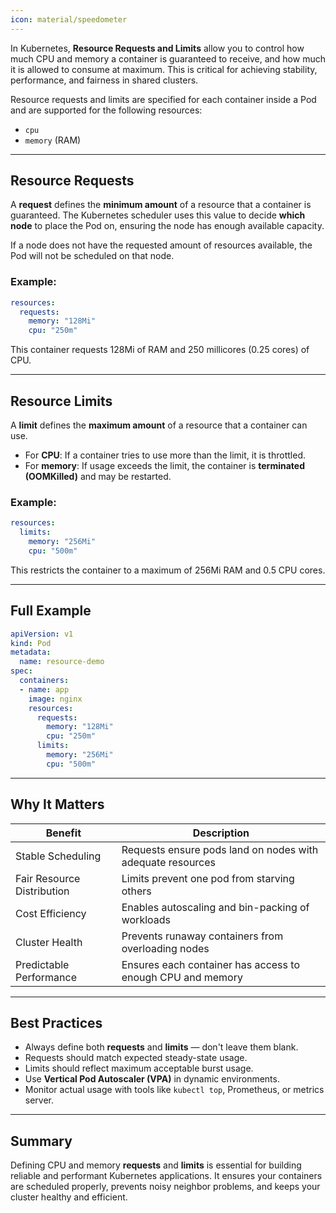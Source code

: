 ```yaml
---
icon: material/speedometer
---
```


In Kubernetes, **Resource Requests and Limits** allow you to control how much CPU and memory a container is guaranteed to receive, and how much it is allowed to consume at maximum. This is critical for achieving stability, performance, and fairness in shared clusters.

Resource requests and limits are specified for each container inside a Pod and are supported for the following resources:

- `cpu`
- `memory` (RAM)

---

## Resource Requests

A **request** defines the **minimum amount** of a resource that a container is guaranteed. The Kubernetes scheduler uses this value to decide **which node** to place the Pod on, ensuring the node has enough available capacity.

If a node does not have the requested amount of resources available, the Pod will not be scheduled on that node.

### Example:

```yaml
resources:
  requests:
    memory: "128Mi"
    cpu: "250m"
```

This container requests 128Mi of RAM and 250 millicores (0.25 cores) of CPU.

---

## Resource Limits

A **limit** defines the **maximum amount** of a resource that a container can use.

- For **CPU**: If a container tries to use more than the limit, it is throttled.
- For **memory**: If usage exceeds the limit, the container is **terminated (OOMKilled)** and may be restarted.

### Example:

```yaml
resources:
  limits:
    memory: "256Mi"
    cpu: "500m"
```

This restricts the container to a maximum of 256Mi RAM and 0.5 CPU cores.

---

## Full Example

```yaml
apiVersion: v1
kind: Pod
metadata:
  name: resource-demo
spec:
  containers:
  - name: app
    image: nginx
    resources:
      requests:
        memory: "128Mi"
        cpu: "250m"
      limits:
        memory: "256Mi"
        cpu: "500m"
```

---

## Why It Matters

| Benefit                        | Description                                                                 |
|-------------------------------|-----------------------------------------------------------------------------|
| Stable Scheduling             | Requests ensure pods land on nodes with adequate resources                  |
| Fair Resource Distribution    | Limits prevent one pod from starving others                                 |
| Cost Efficiency               | Enables autoscaling and bin-packing of workloads                            |
| Cluster Health                | Prevents runaway containers from overloading nodes                          |
| Predictable Performance       | Ensures each container has access to enough CPU and memory                  |

---

## Best Practices

- Always define both **requests** and **limits** — don't leave them blank.
- Requests should match expected steady-state usage.
- Limits should reflect maximum acceptable burst usage.
- Use **Vertical Pod Autoscaler (VPA)** in dynamic environments.
- Monitor actual usage with tools like `kubectl top`, Prometheus, or metrics server.

---

## Summary

Defining CPU and memory **requests** and **limits** is essential for building reliable and performant Kubernetes applications. It ensures your containers are scheduled properly, prevents noisy neighbor problems, and keeps your cluster healthy and efficient.